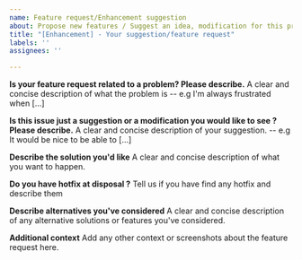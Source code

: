 ```yaml
---
name: Feature request/Enhancement suggestion
about: Propose new features / Suggest an idea, modification for this project
title: "[Enhancement] - Your suggestion/feature request"
labels: ''
assignees: ''

---
```


**Is your feature request related to a problem? Please describe.**
A clear and concise description of what the problem is -- e.g I'm always frustrated when [...]

**Is this issue just a suggestion or a modification you would like to see ? Please describe.**
A clear and concise description of your suggestion. -- e.g It would be nice to be able to [...]

**Describe the solution you'd like**
A clear and concise description of what you want to happen.

**Do you have hotfix at disposal ?**
Tell us if you have find any hotfix and describe them

**Describe alternatives you've considered**
A clear and concise description of any alternative solutions or features you've considered.

**Additional context**
Add any other context or screenshots about the feature request here.
